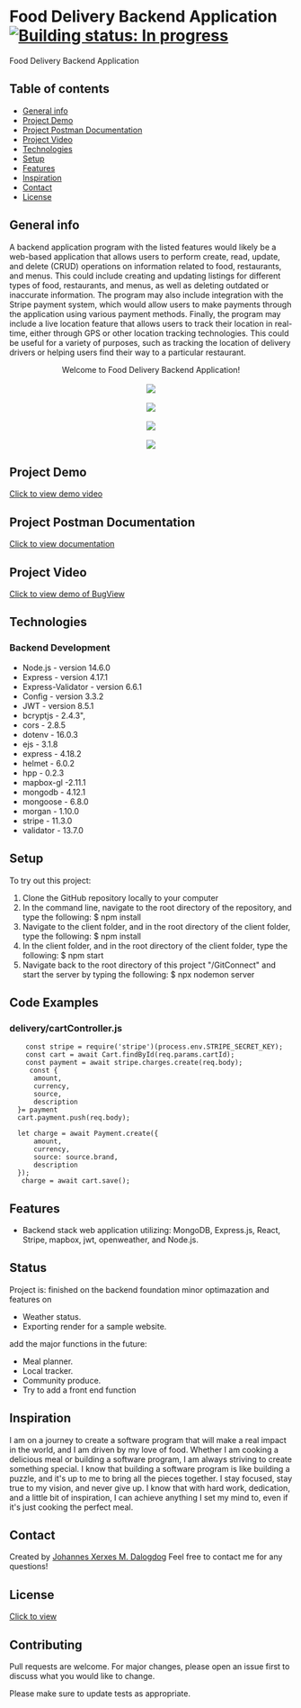 # Food Delivery Backend Application  [![Building status: In progress](https://img.shields.io/badge/Building%20status:-In%20Progress-brightgreen.svg?style=flat)](https://github.com/johannes-xerxes-sz/backend-capstone-final/)

Food Delivery Backend Application 

## Table of contents
* [General info](#general-info)
* [Project Demo](#project-demo)
* [Project Postman Documentation](#project-postman-documentation)
* [Project Video](#project-video)
* [Technologies](#technologies)
* [Setup](#setup)
* [Features](#features)
* [Inspiration](#inspiration)
* [Contact](#contact)
* [License](#license)

## General info
A backend application program with the listed features would likely be a web-based application that allows users to perform create, read, update, and delete (CRUD) operations on information related to food, restaurants, and menus. This could include creating and updating listings for different types of food, restaurants, and menus, as well as deleting outdated or inaccurate information.
The program may also include integration with the Stripe payment system, which would allow users to make payments through the application using various payment methods.
Finally, the program may include a live location feature that allows users to track their location in real-time, either through GPS or other location tracking technologies. This could be useful for a variety of purposes, such as tracking the location of delivery drivers or helping users find their way to a particular restaurant.

<div align="center">Welcome to Food Delivery Backend Application! </div>
<br/>
<div align="center">
<kbd>
<img src="./Capture.jpg">
</kbd>
</div>

<br/>
<div align="center">
<kbd>
<img src="./Screen Shot 2022-12-22 at 4.19.00 PM.png">
</kbd>
</div>

<br/>
<div align="center">
<kbd>
<img src="./Screen Shot 2022-12-22 at 4.18.55 PM.png">
</kbd>
</div>

<br/>
<div align="center">
<kbd>
<img src="./Screen Shot 2022-12-22 at 4.18.29 PM (2).png">
</kbd>
</div>

## Project Demo 
[Click to view demo video](https://youtube.com)

## Project Postman Documentation 
[Click to view documentation](https://youtube.com)

## Project Video
[Click to view demo of BugView](https://youtube.com)

## Technologies
### Backend Development 
* Node.js - version 14.6.0
* Express - version 4.17.1
* Express-Validator - version 6.6.1
* Config - version 3.3.2
* JWT - version 8.5.1
* bcryptjs - 2.4.3",
* cors - 2.8.5
* dotenv - 16.0.3
* ejs - 3.1.8
* express - 4.18.2
* helmet - 6.0.2
* hpp - 0.2.3
* mapbox-gl -2.11.1 
* mongodb - 4.12.1
* mongoose - 6.8.0
* morgan - 1.10.0
* stripe - 11.3.0
* validator - 13.7.0

## Setup
To try out this project: 
1. Clone the GitHub repository locally to your computer
1. In the command line, navigate to the root directory of the repository, and type the following: 
  $ npm install 
1. Navigate to the client folder, and in the root directory of the client folder, type the following: 
  $ npm install 
1. In the client folder, and in the root directory of the client folder, type the following: 
  $ npm start
1. Navigate back to the root directory of this project "/GitConnect" and start the server by typing the following: 
  $ npx nodemon server 

## Code Examples
### delivery/cartController.js
```
    const stripe = require('stripe')(process.env.STRIPE_SECRET_KEY);
    const cart = await Cart.findById(req.params.cartId);
    const payment = await stripe.charges.create(req.body);
     const {
      amount,
      currency,
      source,
      description
  }= payment
  cart.payment.push(req.body);

  let charge = await Payment.create({
      amount,
      currency,
      source: source.brand,
      description
  });
   charge = await cart.save();
```


## Features
* Backend stack web application utilizing: MongoDB, Express.js, React, Stripe, mapbox, jwt, openweather, and Node.js. 


## Status
Project is: finished on the backend foundation minor optimazation and features on
* Weather status.
* Exporting render for a sample website.


add the major functions in the future:
* Meal planner.
* Local tracker.
* Community produce.
* Try to add a front end function

## Inspiration
I am on a journey to create a software program that will make a real impact in the world, and I am driven by my love of food. Whether I am cooking a delicious meal or building a software program, I am always striving to create something special. I know that building a software program is like building a puzzle, and it's up to me to bring all the pieces together. I stay focused, stay true to my vision, and never give up. I know that with hard work, dedication, and a little bit of inspiration, I can achieve anything I set my mind to, even if it's just cooking the perfect meal.

## Contact
Created by [Johannes Xerxes M. Dalogdog](https://www.linkedin.com/in/johannes-xerxes-dalogdog-878b331a7) 
Feel free to contact me for any questions! 

## License
[Click to view](https://github.com/johannes-xerxes-sz/backend-capstone-final/blob/master/LICENSE)

## Contributing

Pull requests are welcome. For major changes, please open an issue first
to discuss what you would like to change.

Please make sure to update tests as appropriate.
